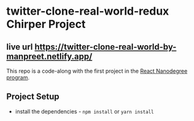 # twitter-clone-real-world-redux Chirper Project

## live url  https://twitter-clone-real-world-by-manpreet.netlify.app/

This repo is a code-along with the first project in the [React Nanodegree program](https://www.udacity.com/course/react-nanodegree--nd019).

## Project Setup

- install the dependencies - `npm install` or `yarn install`

